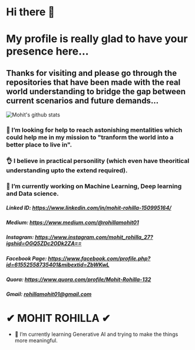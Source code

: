 # Hi there 👋


# My profile is really glad to have your presence here...

## Thanks for visiting and please go through the repositories that have been made with the real world understanding to bridge the gap between current scenarios and future demands...

![Mohit's github stats](https://github-readme-stats.vercel.app/api?username=mohitrohilla021&show_icons=true&theme=radical&hide=contribs,prs)

### 🤔 I’m looking for help to reach astonishing mentalities which could help me in my mission to "tranform the world into a better place to live in".

### 👌 I believe in practical personility (which even have theoritical understanding upto the extend required). 

### 🔭 I’m currently working on Machine Learning, Deep learning and Data science.

##### Linked ID: https://www.linkedin.com/in/mohit-rohilla-150995164/
##### Medium: https://www.medium.com/@rohillamohit01
##### Instagram: https://www.instagram.com/mohit_rohilla_27?igshid=OGQ5ZDc2ODk2ZA==
##### Facebook Page: https://www.facebook.com/profile.php?id=61552558735401&mibextid=ZbWKwL
##### Quora: https://www.quora.com/profile/Mohit-Rohilla-132
##### Gmail: rohillamohit01@gmail.com

# ✔ MOHIT ROHILLA ✔

- 🌱 I’m currently learning Generative AI and trying to make the things more meaningful.

<!--
**mohitrohilla021/mohitrohilla021** is a ✨ _special_ ✨ repository because its `README.md` (this file) appears on your GitHub profile.

Here are some ideas to get you started:


- 🌱 I’m currently learning ...
- 👯 I’m looking to collaborate on ...
- 🤔 I’m looking for help with ...
- 💬 Ask me about ...
- 📫 How to reach me: ...
- 😄 Pronouns: ...
- ⚡ Fun fact: ...
-->
